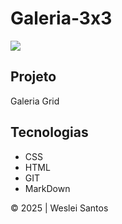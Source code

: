 # Galeria-3x3
![](Preview.png)

## Projeto
Galeria Grid


## Tecnologias
* CSS
* HTML
* GIT
* MarkDown

&copy; 2025 | Weslei Santos